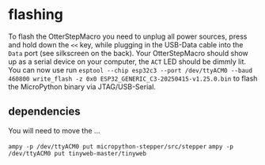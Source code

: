 # flashing

To flash the OtterStepMacro you need to unplug all power sources, press and hold down the `<<` key, while plugging in the USB-Data cable into the `Data` port (see silkscreen on the back). Your OtterStepMacro should show up as a serial device on your computer, the `ACT` LED should be dimmly lit. You can now use run `esptool --chip esp32c3 --port /dev/ttyACM0 --baud 460800 write_flash -z 0x0 ESP32_GENERIC_C3-20250415-v1.25.0.bin` to flash the MicroPython binary via JTAG/USB-Serial.

## dependencies

You will need to move the ... 

`ampy -p /dev/ttyACM0 put micropython-stepper/src/stepper`
`ampy -p /dev/ttyACM0 put tinyweb-master/tinyweb`
